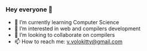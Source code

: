 ### Hey everyone 👋

- 🌱 I’m currently learning Computer Science
- 👀 I’m interested in web and compilers development
- 👯 I’m looking to collaborate on compilers
- 📫 How to reach me: v.volokitty@gmail.com
